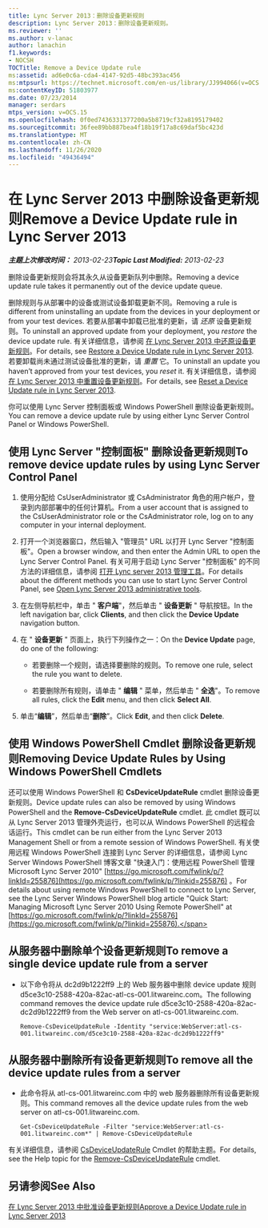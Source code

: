```yaml
---
title: Lync Server 2013：删除设备更新规则
description: Lync Server 2013：删除设备更新规则。
ms.reviewer: ''
ms.author: v-lanac
author: lanachin
f1.keywords:
- NOCSH
TOCTitle: Remove a Device Update rule
ms:assetid: ad6e0c6a-cda4-4147-92d5-48bc393ac456
ms:mtpsurl: https://technet.microsoft.com/en-us/library/JJ994066(v=OCS.15)
ms:contentKeyID: 51803977
ms.date: 07/23/2014
manager: serdars
mtps_version: v=OCS.15
ms.openlocfilehash: 0f0ed7436331377200a5b8719cf32a8195179402
ms.sourcegitcommit: 36fee89bb887bea4f18b19f17a8c69daf5bc423d
ms.translationtype: MT
ms.contentlocale: zh-CN
ms.lasthandoff: 11/26/2020
ms.locfileid: "49436494"
---
```

# <a name="remove-a-device-update-rule-in-lync-server-2013"></a><span data-ttu-id="ddc23-103">在 Lync Server 2013 中删除设备更新规则</span><span class="sxs-lookup"><span data-stu-id="ddc23-103">Remove a Device Update rule in Lync Server 2013</span></span>

<div data-xmlns="http://www.w3.org/1999/xhtml">

<div class="topic" data-xmlns="http://www.w3.org/1999/xhtml" data-msxsl="urn:schemas-microsoft-com:xslt" data-cs="https://msdn.microsoft.com/">

<div data-asp="https://msdn2.microsoft.com/asp">



</div>

<div id="mainSection">

<div id="mainBody"><span data-ttu-id="ddc23-104">

<span> </span></span><span class="sxs-lookup"><span data-stu-id="ddc23-104">

<span> </span></span></span>

<span data-ttu-id="ddc23-105">_**主题上次修改时间：** 2013-02-23_</span><span class="sxs-lookup"><span data-stu-id="ddc23-105">_**Topic Last Modified:** 2013-02-23_</span></span>

<span data-ttu-id="ddc23-106">删除设备更新规则会将其永久从设备更新队列中删除。</span><span class="sxs-lookup"><span data-stu-id="ddc23-106">Removing a device update rule takes it permanently out of the device update queue.</span></span>

<span data-ttu-id="ddc23-107">删除规则与从部署中的设备或测试设备卸载更新不同。</span><span class="sxs-lookup"><span data-stu-id="ddc23-107">Removing a rule is different from uninstalling an update from the devices in your deployment or from your test devices.</span></span> <span data-ttu-id="ddc23-108">若要从部署中卸载已批准的更新，请 *还原* 设备更新规则。</span><span class="sxs-lookup"><span data-stu-id="ddc23-108">To uninstall an approved update from your deployment, you *restore* the device update rule.</span></span> <span data-ttu-id="ddc23-109">有关详细信息，请参阅 [在 Lync Server 2013 中还原设备更新规则](lync-server-2013-restore-a-device-update-rule.md)。</span><span class="sxs-lookup"><span data-stu-id="ddc23-109">For details, see [Restore a Device Update rule in Lync Server 2013](lync-server-2013-restore-a-device-update-rule.md).</span></span> <span data-ttu-id="ddc23-110">若要卸载尚未通过测试设备批准的更新，请 *重置* 它。</span><span class="sxs-lookup"><span data-stu-id="ddc23-110">To uninstall an update you haven’t approved from your test devices, you *reset* it.</span></span> <span data-ttu-id="ddc23-111">有关详细信息，请参阅 [在 Lync Server 2013 中重置设备更新规则](lync-server-2013-reset-a-device-update-rule.md)。</span><span class="sxs-lookup"><span data-stu-id="ddc23-111">For details, see [Reset a Device Update rule in Lync Server 2013](lync-server-2013-reset-a-device-update-rule.md).</span></span>

<span data-ttu-id="ddc23-112">你可以使用 Lync Server 控制面板或 Windows PowerShell 删除设备更新规则。</span><span class="sxs-lookup"><span data-stu-id="ddc23-112">You can remove a device update rule by using either Lync Server Control Panel or Windows PowerShell.</span></span>

<div>

## <a name="to-remove-device-update-rules-by-using-lync-server-control-panel"></a><span data-ttu-id="ddc23-113">使用 Lync Server "控制面板" 删除设备更新规则</span><span class="sxs-lookup"><span data-stu-id="ddc23-113">To remove device update rules by using Lync Server Control Panel</span></span>

1.  <span data-ttu-id="ddc23-114">使用分配给 CsUserAdministrator 或 CsAdministrator 角色的用户帐户，登录到内部部署中的任何计算机。</span><span class="sxs-lookup"><span data-stu-id="ddc23-114">From a user account that is assigned to the CsUserAdministrator role or the CsAdministrator role, log on to any computer in your internal deployment.</span></span>

2.  <span data-ttu-id="ddc23-115">打开一个浏览器窗口，然后输入 "管理员" URL 以打开 Lync Server "控制面板"。</span><span class="sxs-lookup"><span data-stu-id="ddc23-115">Open a browser window, and then enter the Admin URL to open the Lync Server Control Panel.</span></span> <span data-ttu-id="ddc23-116">有关可用于启动 Lync Server "控制面板" 的不同方法的详细信息，请参阅 [打开 Lync server 2013 管理工具](lync-server-2013-open-lync-server-administrative-tools.md)。</span><span class="sxs-lookup"><span data-stu-id="ddc23-116">For details about the different methods you can use to start Lync Server Control Panel, see [Open Lync Server 2013 administrative tools](lync-server-2013-open-lync-server-administrative-tools.md).</span></span>

3.  <span data-ttu-id="ddc23-117">在左侧导航栏中，单击 " **客户端**"，然后单击 " **设备更新** " 导航按钮。</span><span class="sxs-lookup"><span data-stu-id="ddc23-117">In the left navigation bar, click **Clients**, and then click the **Device Update** navigation button.</span></span>

4.  <span data-ttu-id="ddc23-118">在 " **设备更新** " 页面上，执行下列操作之一：</span><span class="sxs-lookup"><span data-stu-id="ddc23-118">On the **Device Update** page, do one of the following:</span></span>
    
      - <span data-ttu-id="ddc23-119">若要删除一个规则，请选择要删除的规则。</span><span class="sxs-lookup"><span data-stu-id="ddc23-119">To remove one rule, select the rule you want to delete.</span></span>
    
      - <span data-ttu-id="ddc23-120">若要删除所有规则，请单击 " **编辑** " 菜单，然后单击 " **全选**"。</span><span class="sxs-lookup"><span data-stu-id="ddc23-120">To remove all rules, click the **Edit** menu, and then click **Select All**.</span></span>

5.  <span data-ttu-id="ddc23-121">单击“**编辑**”，然后单击“**删除**”。</span><span class="sxs-lookup"><span data-stu-id="ddc23-121">Click **Edit**, and then click **Delete**.</span></span>

</div>

<div>

## <a name="removing-device-update-rules-by-using-windows-powershell-cmdlets"></a><span data-ttu-id="ddc23-122">使用 Windows PowerShell Cmdlet 删除设备更新规则</span><span class="sxs-lookup"><span data-stu-id="ddc23-122">Removing Device Update Rules by Using Windows PowerShell Cmdlets</span></span>

<span data-ttu-id="ddc23-123">还可以使用 Windows PowerShell 和 **CsDeviceUpdateRule** cmdlet 删除设备更新规则。</span><span class="sxs-lookup"><span data-stu-id="ddc23-123">Device update rules can also be removed by using Windows PowerShell and the **Remove-CsDeviceUpdateRule** cmdlet.</span></span> <span data-ttu-id="ddc23-124">此 cmdlet 既可以从 Lync Server 2013 管理外壳运行，也可以从 Windows PowerShell 的远程会话运行。</span><span class="sxs-lookup"><span data-stu-id="ddc23-124">This cmdlet can be run either from the Lync Server 2013 Management Shell or from a remote session of Windows PowerShell.</span></span> <span data-ttu-id="ddc23-125">有关使用远程 Windows PowerShell 连接到 Lync Server 的详细信息，请参阅 Lync Server Windows PowerShell 博客文章 "快速入门：使用远程 PowerShell 管理 Microsoft Lync Server 2010" [https://go.microsoft.com/fwlink/p/?linkId=255876](https://go.microsoft.com/fwlink/p/?linkid=255876) 。</span><span class="sxs-lookup"><span data-stu-id="ddc23-125">For details about using remote Windows PowerShell to connect to Lync Server, see the Lync Server Windows PowerShell blog article "Quick Start: Managing Microsoft Lync Server 2010 Using Remote PowerShell" at [https://go.microsoft.com/fwlink/p/?linkId=255876](https://go.microsoft.com/fwlink/p/?linkid=255876).</span></span>

<div>

## <a name="to-remove-a-single-device-update-rule-from-a-server"></a><span data-ttu-id="ddc23-126">从服务器中删除单个设备更新规则</span><span class="sxs-lookup"><span data-stu-id="ddc23-126">To remove a single device update rule from a server</span></span>

  - <span data-ttu-id="ddc23-127">以下命令将从 dc2d9b1222ff9 上的 Web 服务器中删除 device update 规则 d5ce3c10-2588-420a-82ac-atl-cs-001.litwareinc.com。</span><span class="sxs-lookup"><span data-stu-id="ddc23-127">The following command removes the device update rule d5ce3c10-2588-420a-82ac-dc2d9b1222ff9 from the Web server on atl-cs-001.litwareinc.com.</span></span>
    
        Remove-CsDeviceUpdateRule -Identity "service:WebServer:atl-cs-001.litwareinc.com/d5ce3c10-2588-420a-82ac-dc2d9b1222ff9"

</div>

<div>

## <a name="to-remove-all-the-device-update-rules-from-a-server"></a><span data-ttu-id="ddc23-128">从服务器中删除所有设备更新规则</span><span class="sxs-lookup"><span data-stu-id="ddc23-128">To remove all the device update rules from a server</span></span>

  - <span data-ttu-id="ddc23-129">此命令将从 atl-cs-001.litwareinc.com 中的 web 服务器删除所有设备更新规则。</span><span class="sxs-lookup"><span data-stu-id="ddc23-129">This command removes all the device update rules from the web server on atl-cs-001.litwareinc.com.</span></span>
    
        Get-CsDeviceUpdateRule -Filter "service:WebServer:atl-cs-001.litwareinc.com*" | Remove-CsDeviceUpdateRule

</div>

<span data-ttu-id="ddc23-130">有关详细信息，请参阅 [CsDeviceUpdateRule](https://docs.microsoft.com/powershell/module/skype/Remove-CsDeviceUpdateRule) Cmdlet 的帮助主题。</span><span class="sxs-lookup"><span data-stu-id="ddc23-130">For details, see the Help topic for the [Remove-CsDeviceUpdateRule](https://docs.microsoft.com/powershell/module/skype/Remove-CsDeviceUpdateRule) cmdlet.</span></span>

</div>

<div>

## <a name="see-also"></a><span data-ttu-id="ddc23-131">另请参阅</span><span class="sxs-lookup"><span data-stu-id="ddc23-131">See Also</span></span>


[<span data-ttu-id="ddc23-132">在 Lync Server 2013 中批准设备更新规则</span><span class="sxs-lookup"><span data-stu-id="ddc23-132">Approve a Device Update rule in Lync Server 2013</span></span>](lync-server-2013-approve-a-device-update-rule.md)  
  

<span data-ttu-id="ddc23-133"></div>

</div>

<span> </span>

</div>

</div>

</span><span class="sxs-lookup"><span data-stu-id="ddc23-133"></div>

</div>

<span> </span>

</div>

</div>

</span></span></div>

